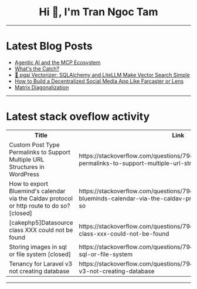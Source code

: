 <h1 align="center">Hi 👋, I'm Tran Ngoc Tam</h1>

---

# Latest Blog Posts 
<!-- BLOG-POST-LIST:START -->
- [Agentic AI and the MCP Ecosystem](https://dev.to/blockopensource/agentic-ai-and-the-mcp-ecosystem-2m8d)
- [What&#39;s the Catch?](https://dev.to/intersystems/whats-the-catch-1p98)
- [🚀 pgai Vectorizer: SQLAlchemy and LiteLLM Make Vector Search Simple](https://dev.to/timescale/pgai-vectorizer-sqlalchemy-and-litellm-make-vector-search-simple-29mp)
- [How to Build a Decentralized Social Media App Like Farcaster or Lens](https://dev.to/raji_moshood_ee3a4c2638f6/how-to-build-a-decentralized-social-media-app-like-farcaster-or-lens-5k9)
- [Matrix Diagonalization](https://dev.to/shlok2740/matrix-diagonalization-59i5)
<!-- BLOG-POST-LIST:END -->

---

# Latest stack oveflow activity
<table>
  <tr><th>Title</th><th>Link</th></tr>
  <!-- STACKOVERFLOW:START --><tr><td>Custom Post Type Permalinks to Support Multiple URL Structures in WordPress</td><td>https://stackoverflow.com/questions/79448876/custom-post-type-permalinks-to-support-multiple-url-structures-in-wordpress</td></tr><tr><td>How to export Bluemind&#39;s calendar via the Caldav protocol or http route to do so? [closed]</td><td>https://stackoverflow.com/questions/79448848/how-to-export-blueminds-calendar-via-the-caldav-protocol-or-http-route-to-do-so</td></tr><tr><td>[cakephp5]Datasource class XXX could not be found</td><td>https://stackoverflow.com/questions/79448845/cakephp5datasource-class-xxx-could-not-be-found</td></tr><tr><td>Storing images in sql or file system [closed]</td><td>https://stackoverflow.com/questions/79448619/storing-images-in-sql-or-file-system</td></tr><tr><td>Tenancy for Laravel v3 not creating database</td><td>https://stackoverflow.com/questions/79448464/tenancy-for-laravel-v3-not-creating-database</td></tr><!-- STACKOVERFLOW:END -->
</table>

---


